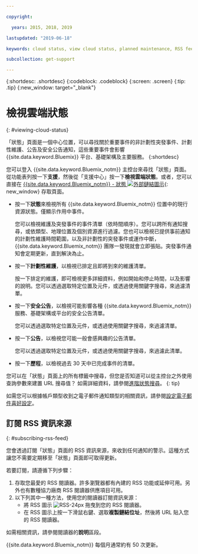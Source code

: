 ```yaml
---

copyright:

  years: 2015, 2018, 2019 

lastupdated: "2019-06-18"

keywords: cloud status, view cloud status, planned maintenance, RSS feed 

subcollection: get-support

---
```


{:shortdesc: .shortdesc}
{:codeblock: .codeblock}
{:screen: .screen}
{:tip: .tip}
{:new_window: target="_blank"}

# 檢視雲端狀態
{: #viewing-cloud-status}

「狀態」頁面是一個中心位置，可以尋找關於重要事件的非計劃性突發事件、計劃性維護、公告及安全公告通知，這些重要事件會影響 {{site.data.keyword.Bluemix}} 平台、基礎架構及主要服務。
{:shortdesc}

您可以登入 {{site.data.keyword.Bluemix_notm}} 主控台來尋找「狀態」頁面。從功能表列按一下**支援**，然後從「支援中心」按一下**檢視雲端狀態**。或者，您可以直接在 [{{site.data.keyword.Bluemix_notm}} - 狀態 ![外部鏈結圖示](../icons/launch-glyph.svg "外部鏈結圖示")](https://cloud.ibm.com/status){: new_window} 存取頁面。

* 按一下**狀態**來檢視所有 {{site.data.keyword.Bluemix_notm}} 位置中的現行資源狀態。僅顯示作用中事件。  

  您可以檢視維護及突發事件的事件清單（依時間順序）。您可以跨所有通知搜尋，或依類型、地理位置及個別資源進行過濾。您也可以檢視已提供事前通知的計劃性維護時間範圍，以及非計劃性的突發事件或運作中斷，{{site.data.keyword.Bluemix_notm}} 團隊一發現就會立即張貼。突發事件通知會定期更新，直到解決為止。

* 按一下**計劃性維護**，以檢視已排定且即將到來的維護清單。 

  按一下排定的維護，即可檢視更多詳細資料，例如開始和停止時間，以及影響的說明。您可以透過選取特定位置及元件，或透過使用關鍵字搜尋，來過濾清單。

* 按一下**安全公告**，以檢視可能影響各種 {{site.data.keyword.Bluemix_notm}} 服務、基礎架構或平台的安全公告清單。

  您可以透過選取特定位置及元件，或透過使用關鍵字搜尋，來過濾清單。

* 按一下**公告**，以檢視您可能一般會感興趣的公告清單。

  您可以透過選取特定位置及元件，或透過使用關鍵字搜尋，來過濾此清單。

* 按一下**歷程**，以檢視過去 30 天中已完成事件的清單。 


您可以在「狀態」頁面上的所有標籤中搜尋，但您是否知道可以從主控台之外使用查詢參數來建置 URL 搜尋值？
如需詳細資料，請參閱[進階狀態搜尋](/docs/get-support?topic=get-support-adv-search)。
{: tip}

如需您可以根據帳戶類型收到之電子郵件通知類型的相關資訊，請參閱[設定電子郵件喜好設定](/docs/account?topic=account-email-prefs)。 

## 訂閱 RSS 資訊來源
{: #subscribing-rss-feed}

您會透過訂閱「狀態」頁面的 RSS 資訊來源，來收到任何通知的警示。這種方式讓您不需要定期移至「狀態」頁面即可取得更新。

若要訂閱，請遵循下列步驟：

1. 存取您最愛的 RSS 閱讀器。許多瀏覽器都有內建的 RSS 功能或延伸可用。另外也有數種協力廠商 RSS 閱讀器供應項目可用。 
2. 以下列其中一種方法，使用您的閱讀器訂閱資訊來源：
    * 將 RSS 圖示 ![RSS-24px](../icons/RSS-24px.svg) 拖曳到您的 RSS 閱讀器。
    * 在 RSS 圖示上按一下滑鼠右鍵、選取**複製鏈結位址**，然後將 URL 貼入您的 RSS 閱讀器。

如需相關資訊，請參閱閱讀器的**說明**區段。

{{site.data.keyword.Bluemix_notm}} 每個月通常約有 50 次更新。








